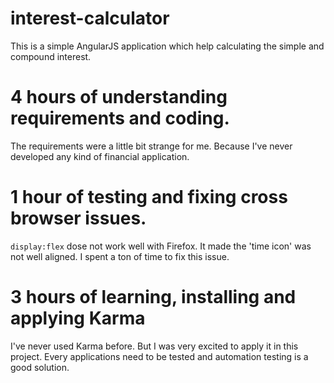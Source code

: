# interest-calculator
This is a simple AngularJS application which help calculating the simple and compound interest.

# 4 hours of understanding requirements and coding.
The requirements were a little bit strange for me. 
Because I've never developed any kind of financial application. 

# 1 hour of testing and fixing cross browser issues.
`display:flex` dose not work well with Firefox. 
It made the 'time icon' was not well aligned.
I spent a ton of time to fix this issue.

# 3  hours of learning, installing and applying Karma
I've never used Karma before. But I was very excited to apply it in this project.
 Every applications need to be tested and automation testing is a good solution.